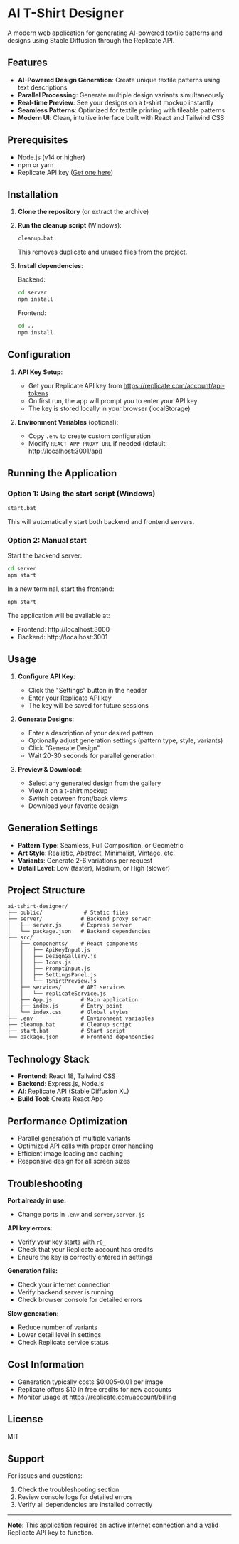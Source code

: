 # AI T-Shirt Designer

A modern web application for generating AI-powered textile patterns and designs using Stable Diffusion through the Replicate API.

## Features

- **AI-Powered Design Generation**: Create unique textile patterns using text descriptions
- **Parallel Processing**: Generate multiple design variants simultaneously
- **Real-time Preview**: See your designs on a t-shirt mockup instantly
- **Seamless Patterns**: Optimized for textile printing with tileable patterns
- **Modern UI**: Clean, intuitive interface built with React and Tailwind CSS

## Prerequisites

- Node.js (v14 or higher)
- npm or yarn
- Replicate API key ([Get one here](https://replicate.com/account/api-tokens))

## Installation

1. **Clone the repository** (or extract the archive)

2. **Run the cleanup script** (Windows):
   ```bash
   cleanup.bat
   ```
   This removes duplicate and unused files from the project.

3. **Install dependencies**:
   
   Backend:
   ```bash
   cd server
   npm install
   ```

   Frontend:
   ```bash
   cd ..
   npm install
   ```

## Configuration

1. **API Key Setup**:
   - Get your Replicate API key from https://replicate.com/account/api-tokens
   - On first run, the app will prompt you to enter your API key
   - The key is stored locally in your browser (localStorage)

2. **Environment Variables** (optional):
   - Copy `.env` to create custom configuration
   - Modify `REACT_APP_PROXY_URL` if needed (default: http://localhost:3001/api)

## Running the Application

### Option 1: Using the start script (Windows)
```bash
start.bat
```
This will automatically start both backend and frontend servers.

### Option 2: Manual start

Start the backend server:
```bash
cd server
npm start
```

In a new terminal, start the frontend:
```bash
npm start
```

The application will be available at:
- Frontend: http://localhost:3000
- Backend: http://localhost:3001

## Usage

1. **Configure API Key**:
   - Click the "Settings" button in the header
   - Enter your Replicate API key
   - The key will be saved for future sessions

2. **Generate Designs**:
   - Enter a description of your desired pattern
   - Optionally adjust generation settings (pattern type, style, variants)
   - Click "Generate Design"
   - Wait 20-30 seconds for parallel generation

3. **Preview & Download**:
   - Select any generated design from the gallery
   - View it on a t-shirt mockup
   - Switch between front/back views
   - Download your favorite design

## Generation Settings

- **Pattern Type**: Seamless, Full Composition, or Geometric
- **Art Style**: Realistic, Abstract, Minimalist, Vintage, etc.
- **Variants**: Generate 2-6 variations per request
- **Detail Level**: Low (faster), Medium, or High (slower)

## Project Structure

```
ai-tshirt-designer/
├── public/             # Static files
├── server/            # Backend proxy server
│   ├── server.js      # Express server
│   └── package.json   # Backend dependencies
├── src/
│   ├── components/    # React components
│   │   ├── ApiKeyInput.js
│   │   ├── DesignGallery.js
│   │   ├── Icons.js
│   │   ├── PromptInput.js
│   │   ├── SettingsPanel.js
│   │   └── TShirtPreview.js
│   ├── services/      # API services
│   │   └── replicateService.js
│   ├── App.js         # Main application
│   ├── index.js       # Entry point
│   └── index.css      # Global styles
├── .env               # Environment variables
├── cleanup.bat        # Cleanup script
├── start.bat          # Start script
└── package.json       # Frontend dependencies
```

## Technology Stack

- **Frontend**: React 18, Tailwind CSS
- **Backend**: Express.js, Node.js
- **AI**: Replicate API (Stable Diffusion XL)
- **Build Tool**: Create React App

## Performance Optimization

- Parallel generation of multiple variants
- Optimized API calls with proper error handling
- Efficient image loading and caching
- Responsive design for all screen sizes

## Troubleshooting

**Port already in use:**
- Change ports in `.env` and `server/server.js`

**API key errors:**
- Verify your key starts with `r8_`
- Check that your Replicate account has credits
- Ensure the key is correctly entered in settings

**Generation fails:**
- Check your internet connection
- Verify backend server is running
- Check browser console for detailed errors

**Slow generation:**
- Reduce number of variants
- Lower detail level in settings
- Check Replicate service status

## Cost Information

- Generation typically costs $0.005-0.01 per image
- Replicate offers $10 in free credits for new accounts
- Monitor usage at https://replicate.com/account/billing

## License

MIT

## Support

For issues and questions:
1. Check the troubleshooting section
2. Review console logs for detailed errors
3. Verify all dependencies are installed correctly

---

**Note**: This application requires an active internet connection and a valid Replicate API key to function.
